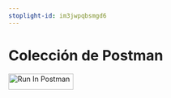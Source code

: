 ```yaml
---
stoplight-id: im3jwpqbsmgd6
---
```


# Colección de Postman



[<img src="https://run.pstmn.io/button.svg" alt="Run In Postman" style="width: 128px; height: 32px;">](https://god.gw.postman.com/run-collection/7789768-b84590a6-83aa-4146-a6c2-fbee7d1d3902?action=collection%2Ffork&source=rip_markdown&collection-url=entityId%3D7789768-b84590a6-83aa-4146-a6c2-fbee7d1d3902%26entityType%3Dcollection%26workspaceId%3Da9a9a916-335f-425c-887c-b6842cfe3074)